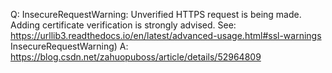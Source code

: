 Q: InsecureRequestWarning: Unverified HTTPS request is being made. Adding certificate verification is strongly advised. See: https://urllib3.readthedocs.io/en/latest/advanced-usage.html#ssl-warnings
  InsecureRequestWarning) 
A: https://blog.csdn.net/zahuopuboss/article/details/52964809
